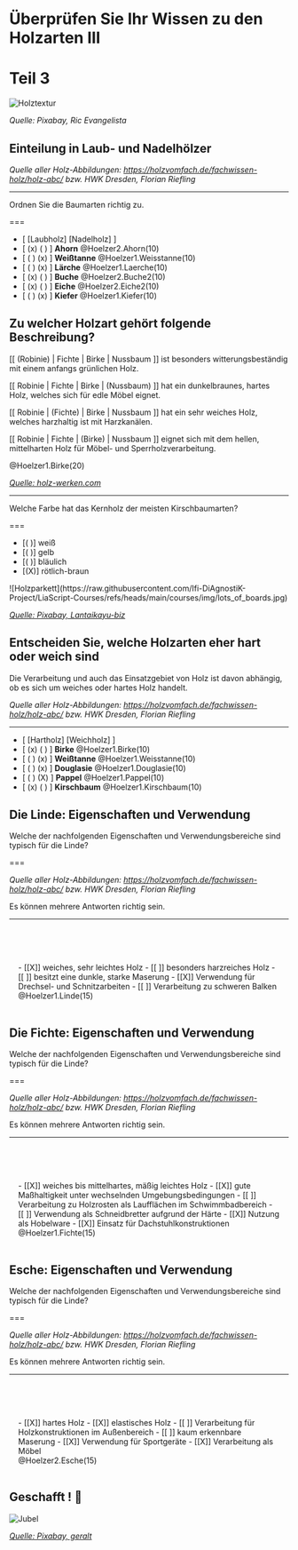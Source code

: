 <!--

author:   Hilke Domsch, Volker Göhler

email:    hilke.domsch@gkz-ev.de

version:  0.0.4

language: de

narrator: Deutsch Male

edit: true
date: 2025-07-29

icon: https://raw.githubusercontent.com/Ifi-DiAgnostiK-Project/LiaScript-Courses/refs/heads/main/img/Logo_234px.png
logo: https://upload.wikimedia.org/wikipedia/commons/3/3c/EB1911_Furniture_Fig._1.%E2%80%94Venetian_Folding_Chair%2C_walnut%2C_c._1530.jpg

attribute: Title Image By AnonymousUnknown author, Public domain, via Wikimedia Commons

comment:  Quiz zu Eigenschaften von Holz -- Teil 3

import: https://raw.githubusercontent.com/Ifi-DiAgnostiK-Project/LiaScript_DragAndDrop_Template/refs/heads/main/README.md
import: https://raw.githubusercontent.com/Ifi-DiAgnostiK-Project/Piktogramme/refs/heads/main/makros.md
import: https://raw.githubusercontent.com/Ifi-DiAgnostiK-Project/LiaScript_ImageQuiz/refs/heads/main/README.md
import: https://raw.githubusercontent.com/Ifi-DiAgnostiK-Project/Holzarten/refs/heads/main/makros.md

title: Holzarten III

tags:
    - Tischler
    - Holzarten

@style
.image-container {
  width: 200px;
  height: 200px;
  border: 1px solid #ccc;
  display: flex;
  justify-content: center;
  align-items: center;
  overflow: hidden;
  background-color: #f8f8f8;
}

.image-container img {
  width: fit-content;
  height: fit-content;
  object-fit: cover;
  display: block;
}

.lia-table__data {
    overflow: hidden;
    padding: 0.5rem;
}

.flex-container {
    display: flex;
    flex-wrap: wrap; /* Allows the items to wrap as needed */
    align-items: stretch;
    gap: 20px; /* Adds both horizontal and vertical spacing between items */
}

.flex-child {
    flex: 1;
    margin-right: 20px; /* Adds space between the columns */
}

@media (max-width: 600px) {
    .flex-child {
        flex: 100%; /* Makes the child divs take up the full width on slim devices */
        margin-right: 0; /* Removes the right margin */
    }
}
@end


-->

# Überprüfen Sie Ihr Wissen zu den Holzarten III

Teil 3
========

![Holztextur](https://raw.githubusercontent.com/Ifi-DiAgnostiK-Project/LiaScript-Courses/refs/heads/main/courses/img/holztextur.jpg)<!-- style="width:450px" -->

_Quelle: Pixabay, Ric Evangelista_

## Einteilung in Laub- und Nadelhölzer

_Quelle aller Holz-Abbildungen:_ _https://holzvomfach.de/fachwissen-holz/holz-abc/ bzw. HWK Dresden, Florian Riefling_

--------------------------------

<!--style="color:green"-->Ordnen Sie die Baumarten richtig zu.
===

<!--data-randomize -->
- [  [Laubholz]     [Nadelholz]  ]
- [    (x)             ( )       ] __Ahorn__ @Hoelzer2.Ahorn(10)
- [    ( )             (x)       ] __Weißtanne__ @Hoelzer1.Weisstanne(10)
- [    ( )             (x)       ] __Lärche__ @Hoelzer1.Laerche(10)
- [    (x)             ( )       ] __Buche__ @Hoelzer2.Buche2(10)
- [    (x)             ( )       ] __Eiche__ @Hoelzer2.Eiche2(10)
- [    ( )             (x)       ] __Kiefer__ @Hoelzer1.Kiefer(10)


## Zu welcher Holzart gehört folgende Beschreibung?

<section class="flex-container">

<div class="flex-child" style="min-width: 250px">

<!--data-randomize -->
[[ (Robinie) | Fichte | Birke | Nussbaum ]]  ist besonders witterungsbeständig mit einem anfangs grünlichen Holz.

<!--data-randomize -->
[[ Robinie | Fichte | Birke | (Nussbaum) ]]  hat ein dunkelbraunes, hartes Holz, welches sich für edle Möbel eignet.

<!--data-randomize -->
[[  Robinie | (Fichte) | Birke | Nussbaum ]]  hat ein sehr weiches Holz, welches harzhaltig ist mit Harzkanälen.

<!--data-randomize -->
[[  Robinie | Fichte | (Birke) | Nussbaum ]]  eignet sich mit dem hellen, mittelharten Holz für Möbel- und Sperrholzverarbeitung.

</div>

<div class="flex-child" style="min-width: 150px">
@Hoelzer1.Birke(20)

<a  href="https://holz-werken.com/holz-datenbank/birke/"  target=_blank>_Quelle: holz-werken.com_</a>

</div>

</section>

--------------

<!--style="color:green"-->Welche Farbe hat das Kernholz der meisten Kirschbaumarten?
===

<section class="flex-container">

<div class="flex-child" style="min-width: 250px">

<!--data-randomize -->
- [( )] weiß
- [( )] gelb
- [( )] bläulich
- [(X)] rötlich-braun

</div>

<div class="flex-child" style="min-width: 150px">
![Holzparkett](https://raw.githubusercontent.com/Ifi-DiAgnostiK-Project/LiaScript-Courses/refs/heads/main/courses/img/lots_of_boards.jpg)<!-- style="width:250px" -->

<a  href="https://pixabay.com/de/photos/fu%C3%9Fboden-holz-holzbohlen-parkett-6990002/"  target=_blank>_Quelle: Pixabay, Lantaikayu-biz_</a>

</div>

</section>


## Entscheiden Sie, welche Holzarten eher hart oder weich sind

<!--style="color:green"--> Die Verarbeitung und auch das Einsatzgebiet von Holz ist davon abhängig, ob es sich um weiches oder hartes Holz handelt.


_Quelle aller Holz-Abbildungen:_ _https://holzvomfach.de/fachwissen-holz/holz-abc/ bzw. HWK Dresden, Florian Riefling_

---------------------------

<!-- data-randomize -->
- [  [Hartholz]     [Weichholz]  ]
- [    (x)             ( )       ] __Birke__ @Hoelzer1.Birke(10)
- [    ( )             (x)       ] __Weißtanne__ @Hoelzer1.Weisstanne(10)
- [    ( )             (x)       ] __Douglasie__ @Hoelzer1.Douglasie(10)
- [    ( )             (X)       ] __Pappel__ @Hoelzer1.Pappel(10)
- [    (x)             ( )       ] __Kirschbaum__ @Hoelzer1.Kirschbaum(10)




## Die Linde: Eigenschaften und Verwendung

<!--style="color:green"-->Welche der nachfolgenden Eigenschaften und Verwendungsbereiche sind typisch für die Linde?
===

_Quelle aller Holz-Abbildungen:_ _https://holzvomfach.de/fachwissen-holz/holz-abc/ bzw. HWK Dresden, Florian Riefling_

<!--style="color:red"-->Es können mehrere Antworten richtig sein.

---------------


<section class="flex-container" style="padding: 1rem;">
<div class="flex-child" style="padding-top:3rem; min-width:200px;">
<!-- data-randomize -->
- [[X]] weiches, sehr leichtes Holz
- [[ ]] besonders harzreiches Holz
- [[ ]] besitzt eine dunkle, starke Maserung
- [[X]] Verwendung für Drechsel- und Schnitzarbeiten
- [[ ]] Verarbeitung zu schweren Balken
</div>
<div class="flex-child">
@Hoelzer1.Linde(15)


</div>
</section>


## Die Fichte: Eigenschaften und Verwendung

<!--style="color:green"-->Welche der nachfolgenden Eigenschaften und Verwendungsbereiche sind typisch für die Linde?
===

_Quelle aller Holz-Abbildungen:_ _https://holzvomfach.de/fachwissen-holz/holz-abc/ bzw. HWK Dresden, Florian Riefling_

<!--style="color:red"-->Es können mehrere Antworten richtig sein.

---------------


<section class="flex-container" style="padding: 1rem;">
<div class="flex-child" style="padding-top:3rem; min-width:200px;">
<!-- data-randomize -->
- [[X]] weiches bis mittelhartes, mäßig leichtes Holz
- [[X]] gute Maßhaltigkeit unter wechselnden Umgebungsbedingungen
- [[ ]] Verarbeitung zu Holzrosten als Laufflächen im Schwimmbadbereich
- [[ ]] Verwendung als Schneidbretter aufgrund der Härte
- [[X]] Nutzung als Hobelware
- [[X]] Einsatz für Dachstuhlkonstruktionen
</div>
<div class="flex-child">
@Hoelzer1.Fichte(15)


</div>
</section>



## Esche: Eigenschaften und Verwendung

<!--style="color:green"-->Welche der nachfolgenden Eigenschaften und Verwendungsbereiche sind typisch für die Linde?
===

_Quelle aller Holz-Abbildungen:_ _https://holzvomfach.de/fachwissen-holz/holz-abc/ bzw. HWK Dresden, Florian Riefling_

<!--style="color:red"-->Es können mehrere Antworten richtig sein.

---------------


<section class="flex-container" style="padding: 1rem;">
<div class="flex-child" style="padding-top:3rem; min-width:200px;">
<!-- data-randomize -->
- [[X]] hartes Holz
- [[X]] elastisches Holz
- [[ ]] Verarbeitung für Holzkonstruktionen im Außenbereich
- [[ ]] kaum erkennbare Maserung
- [[X]] Verwendung für Sportgeräte
- [[X]] Verarbeitung als Möbel
</div>
<div class="flex-child">
@Hoelzer2.Esche(15)


</div>
</section>


## Geschafft ! 👏

![Jubel](https://raw.githubusercontent.com/Ifi-DiAgnostiK-Project/LiaScript-Courses/refs/heads/main/courses/img/colorfull_jumping.jpg)<!-- style="width: 500px" -->


<a  href="https://pixabay.com/de/illustrations/freude-springen-luftsprung-spa%C3%9F-3940425/" target=_blank>_Quelle: Pixabay, geralt_</a>
